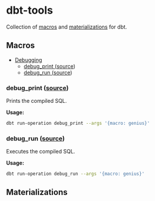 # dbt-tools

Collection of [macros](#Macros) and [materializations](#Materializations) for dbt.

## Macros

* [Debugging](#debugging)
   * [debug_print (<a href="macros/debug_print.sql">source</a>)](#debug_print-source)
   * [debug_run (<a href="macros/debug_run.sql">source</a>)](#debug_run-source)

### debug_print ([source](macros/debug_print.sql))

Prints the compiled SQL.

**Usage:**

```bash
dbt run-operation debug_print --args '{macro: genius}'
```

### debug_run ([source](macros/debug_run.sql))

Executes the compiled SQL.

**Usage:**

```bash
dbt run-operation debug_run --args '{macro: genius}'
```

## Materializations






